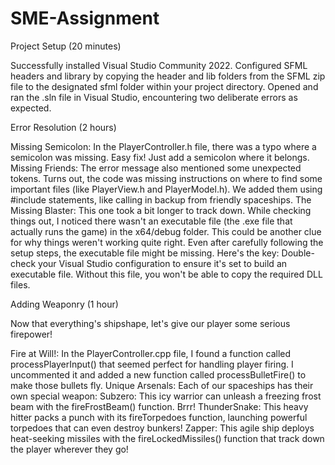 # SME-Assignment

Project Setup (20 minutes)

Successfully installed Visual Studio Community 2022.
Configured SFML headers and library by copying the header and lib folders from the SFML zip file to the designated sfml folder within your project directory.
Opened and ran the .sln file in Visual Studio, encountering two deliberate errors as expected.


Error Resolution (2 hours)

Missing Semicolon: In the PlayerController.h file, there was a typo where a semicolon was missing. Easy fix! Just add a semicolon where it belongs.
Missing Friends: The error message also mentioned some unexpected tokens. Turns out, the code was missing instructions on where to find some important files (like PlayerView.h and PlayerModel.h). We added them using #include statements, like calling in backup from friendly spaceships.
The Missing Blaster: This one took a bit longer to track down. While checking things out, I noticed there wasn't an executable file (the .exe file that actually runs the game) in the x64/debug folder. This could be another clue for why things weren't working quite right. Even after carefully following the setup steps, the executable file might be missing. Here's the key: Double-check your Visual Studio 
configuration to ensure it's set to build an executable file. Without this file, you won't be able to copy the required DLL files.

Adding Weaponry (1 hour)

Now that everything's shipshape, let's give our player some serious firepower!

Fire at Will!: In the PlayerController.cpp file, I found a function called processPlayerInput() that seemed perfect for handling player firing. I uncommented it and added a new function called processBulletFire() to make those bullets fly.
Unique Arsenals: Each of our spaceships has their own special weapon:
Subzero: This icy warrior can unleash a freezing frost beam with the fireFrostBeam() function. Brrr!
ThunderSnake: This heavy hitter packs a punch with its fireTorpedoes function, launching powerful torpedoes that can even destroy bunkers!
Zapper: This agile ship deploys heat-seeking missiles with the fireLockedMissiles() function that track down the player wherever they go!
